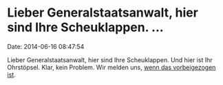 Lieber Generalstaatsanwalt, hier sind Ihre Scheuklappen. \...
=============================================================

Date: 2014-06-16 08:47:54

Lieber Generalstaatsanwalt, hier sind Ihre Scheuklappen. Und hier ist
Ihr Ohrstöpsel. Klar, kein Problem. Wir melden uns, [wenn das
vorbeigezogen ist](http://spiegel.de/article.do?id=975285).
